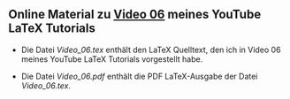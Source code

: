 ## Online Material zu [Video 06](https://youtu.be/Eyo8cPaENLc) meines YouTube LaTeX Tutorials

- Die Datei *Video_06.tex* enthält den LaTeX Quelltext, den ich
in Video 06 meines YouTube LaTeX Tutorials vorgestellt habe.

- Die Datei *Video_06.pdf* enthält die PDF LaTeX-Ausgabe
der Datei *Video_06.tex*.
